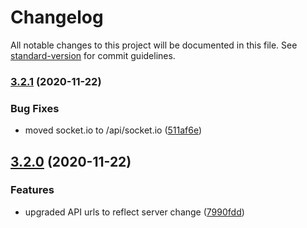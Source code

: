 # Changelog

All notable changes to this project will be documented in this file. See [standard-version](https://github.com/conventional-changelog/standard-version) for commit guidelines.

### [3.2.1](https://github.com/potpiejimmy/lunchmaster3000-ui/compare/v3.2.0...v3.2.1) (2020-11-22)


### Bug Fixes

* moved socket.io to /api/socket.io ([511af6e](https://github.com/potpiejimmy/lunchmaster3000-ui/commit/511af6e08efec25e542a3f63cbff6e7d97f2e34a))

## [3.2.0](https://github.com/potpiejimmy/lunchmaster3000-ui/compare/v3.1.0...v3.2.0) (2020-11-22)


### Features

* upgraded API urls to reflect server change ([7990fdd](https://github.com/potpiejimmy/lunchmaster3000-ui/commit/7990fdd38f4c8a29966a373f48c53d9f2835eea2))
